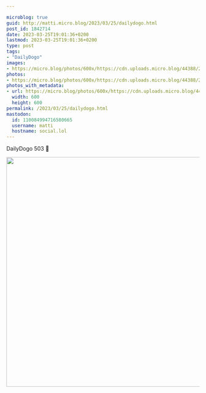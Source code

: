 ```yaml
---

microblog: true
guid: http://matti.micro.blog/2023/03/25/dailydogo.html
post_id: 1842714
date: 2023-03-25T19:01:36+0200
lastmod: 2023-03-25T19:01:36+0200
type: post
tags:
- "DailyDogo"
images:
- https://micro.blog/photos/600x/https://cdn.uploads.micro.blog/44388/2023/93279bec86.jpg
photos:
- https://micro.blog/photos/600x/https://cdn.uploads.micro.blog/44388/2023/93279bec86.jpg
photos_with_metadata:
- url: https://micro.blog/photos/600x/https://cdn.uploads.micro.blog/44388/2023/93279bec86.jpg
  width: 600
  height: 600
permalink: /2023/03/25/dailydogo.html
mastodon:
  id: 110084994716580665
  username: matti
  hostname: social.lol
---
```

DailyDogo 503 🐶

<img src="/media/uploads/2023/93279bec86.jpg" width="600" height="600" alt="" />

